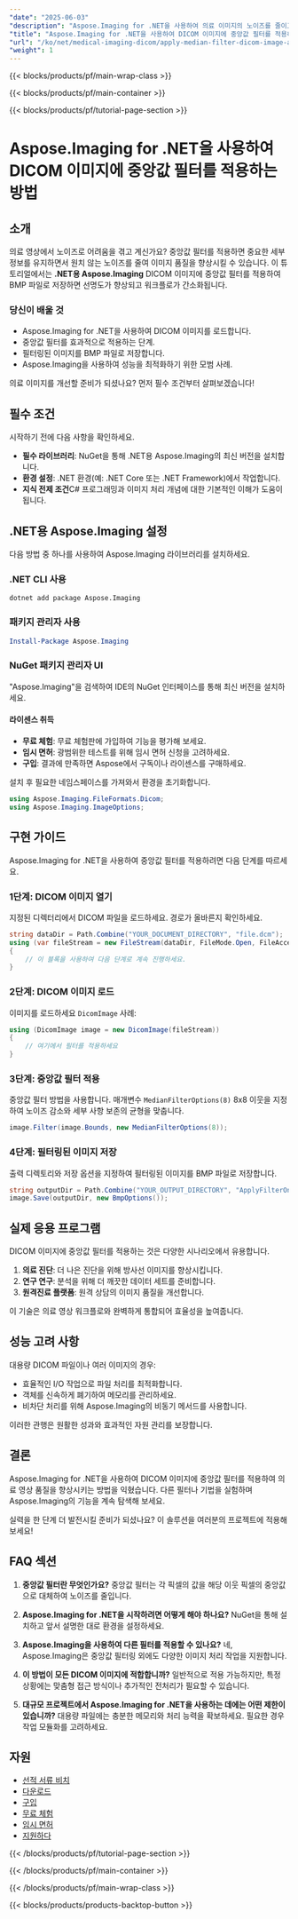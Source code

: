 ```yaml
---
"date": "2025-06-03"
"description": "Aspose.Imaging for .NET을 사용하여 의료 이미지의 노이즈를 줄이고 품질을 향상시키는 방법을 알아보세요. 이 튜토리얼에서는 DICOM 파일에 중앙값 필터를 적용하는 방법을 안내합니다."
"title": "Aspose.Imaging for .NET을 사용하여 DICOM 이미지에 중앙값 필터를 적용하는 방법"
"url": "/ko/net/medical-imaging-dicom/apply-median-filter-dicom-image-aspose-imaging-net/"
"weight": 1
---
```


{{< blocks/products/pf/main-wrap-class >}}

{{< blocks/products/pf/main-container >}}

{{< blocks/products/pf/tutorial-page-section >}}
# Aspose.Imaging for .NET을 사용하여 DICOM 이미지에 중앙값 필터를 적용하는 방법

## 소개

의료 영상에서 노이즈로 어려움을 겪고 계신가요? 중앙값 필터를 적용하면 중요한 세부 정보를 유지하면서 원치 않는 노이즈를 줄여 이미지 품질을 향상시킬 수 있습니다. 이 튜토리얼에서는 **.NET용 Aspose.Imaging** DICOM 이미지에 중앙값 필터를 적용하여 BMP 파일로 저장하면 선명도가 향상되고 워크플로가 간소화됩니다.

### 당신이 배울 것
- Aspose.Imaging for .NET을 사용하여 DICOM 이미지를 로드합니다.
- 중앙값 필터를 효과적으로 적용하는 단계.
- 필터링된 이미지를 BMP 파일로 저장합니다.
- Aspose.Imaging을 사용하여 성능을 최적화하기 위한 모범 사례.

의료 이미지를 개선할 준비가 되셨나요? 먼저 필수 조건부터 살펴보겠습니다!

## 필수 조건

시작하기 전에 다음 사항을 확인하세요.
- **필수 라이브러리**: NuGet을 통해 .NET용 Aspose.Imaging의 최신 버전을 설치합니다.
- **환경 설정**: .NET 환경(예: .NET Core 또는 .NET Framework)에서 작업합니다.
- **지식 전제 조건**C# 프로그래밍과 이미지 처리 개념에 대한 기본적인 이해가 도움이 됩니다.

## .NET용 Aspose.Imaging 설정

다음 방법 중 하나를 사용하여 Aspose.Imaging 라이브러리를 설치하세요.

### .NET CLI 사용
```shell
dotnet add package Aspose.Imaging
```

### 패키지 관리자 사용
```powershell
Install-Package Aspose.Imaging
```

### NuGet 패키지 관리자 UI
"Aspose.Imaging"을 검색하여 IDE의 NuGet 인터페이스를 통해 최신 버전을 설치하세요.

#### 라이센스 취득
- **무료 체험**: 무료 체험판에 가입하여 기능을 평가해 보세요.
- **임시 면허**: 광범위한 테스트를 위해 임시 면허 신청을 고려하세요.
- **구입**: 결과에 만족하면 Aspose에서 구독이나 라이센스를 구매하세요.

설치 후 필요한 네임스페이스를 가져와서 환경을 초기화합니다.

```csharp
using Aspose.Imaging.FileFormats.Dicom;
using Aspose.Imaging.ImageOptions;
```

## 구현 가이드

Aspose.Imaging for .NET을 사용하여 중앙값 필터를 적용하려면 다음 단계를 따르세요.

### 1단계: DICOM 이미지 열기

지정된 디렉터리에서 DICOM 파일을 로드하세요. 경로가 올바른지 확인하세요.

```csharp
string dataDir = Path.Combine("YOUR_DOCUMENT_DIRECTORY", "file.dcm");
using (var fileStream = new FileStream(dataDir, FileMode.Open, FileAccess.Read))
{
    // 이 블록을 사용하여 다음 단계로 계속 진행하세요.
}
```

### 2단계: DICOM 이미지 로드

이미지를 로드하세요 `DicomImage` 사례:

```csharp
using (DicomImage image = new DicomImage(fileStream))
{
    // 여기에서 필터를 적용하세요
}
```

### 3단계: 중앙값 필터 적용

중앙값 필터 방법을 사용합니다. 매개변수 `MedianFilterOptions(8)` 8x8 이웃을 지정하여 노이즈 감소와 세부 사항 보존의 균형을 맞춥니다.

```csharp
image.Filter(image.Bounds, new MedianFilterOptions(8));
```

### 4단계: 필터링된 이미지 저장

출력 디렉토리와 저장 옵션을 지정하여 필터링된 이미지를 BMP 파일로 저장합니다.

```csharp
string outputDir = Path.Combine("YOUR_OUTPUT_DIRECTORY", "ApplyFilterOnDICOMImage_out.bmp");
image.Save(outputDir, new BmpOptions());
```

## 실제 응용 프로그램

DICOM 이미지에 중앙값 필터를 적용하는 것은 다양한 시나리오에서 유용합니다.
1. **의료 진단**: 더 나은 진단을 위해 방사선 이미지를 향상시킵니다.
2. **연구 연구**: 분석을 위해 더 깨끗한 데이터 세트를 준비합니다.
3. **원격진료 플랫폼**: 원격 상담의 이미지 품질을 개선합니다.

이 기술은 의료 영상 워크플로와 완벽하게 통합되어 효율성을 높여줍니다.

## 성능 고려 사항

대용량 DICOM 파일이나 여러 이미지의 경우:
- 효율적인 I/O 작업으로 파일 처리를 최적화합니다.
- 객체를 신속하게 폐기하여 메모리를 관리하세요.
- 비차단 처리를 위해 Aspose.Imaging의 비동기 메서드를 사용합니다.

이러한 관행은 원활한 성과와 효과적인 자원 관리를 보장합니다.

## 결론

Aspose.Imaging for .NET을 사용하여 DICOM 이미지에 중앙값 필터를 적용하여 의료 영상 품질을 향상시키는 방법을 익혔습니다. 다른 필터나 기법을 실험하며 Aspose.Imaging의 기능을 계속 탐색해 보세요.

실력을 한 단계 더 발전시킬 준비가 되셨나요? 이 솔루션을 여러분의 프로젝트에 적용해 보세요!

## FAQ 섹션

1. **중앙값 필터란 무엇인가요?**
   중앙값 필터는 각 픽셀의 값을 해당 이웃 픽셀의 중앙값으로 대체하여 노이즈를 줄입니다.

2. **Aspose.Imaging for .NET을 시작하려면 어떻게 해야 하나요?**
   NuGet을 통해 설치하고 앞서 설명한 대로 환경을 설정하세요.

3. **Aspose.Imaging을 사용하여 다른 필터를 적용할 수 있나요?**
   네, Aspose.Imaging은 중앙값 필터링 외에도 다양한 이미지 처리 작업을 지원합니다.

4. **이 방법이 모든 DICOM 이미지에 적합합니까?**
   일반적으로 적용 가능하지만, 특정 상황에는 맞춤형 접근 방식이나 추가적인 전처리가 필요할 수 있습니다.

5. **대규모 프로젝트에서 Aspose.Imaging for .NET을 사용하는 데에는 어떤 제한이 있습니까?**
   대용량 파일에는 충분한 메모리와 처리 능력을 확보하세요. 필요한 경우 작업 모듈화를 고려하세요.

## 자원
- [선적 서류 비치](https://reference.aspose.com/imaging/net/)
- [다운로드](https://releases.aspose.com/imaging/net/)
- [구입](https://purchase.aspose.com/buy)
- [무료 체험](https://releases.aspose.com/imaging/net/)
- [임시 면허](https://purchase.aspose.com/temporary-license/)
- [지원하다](https://forum.aspose.com/c/imaging/10)

{{< /blocks/products/pf/tutorial-page-section >}}

{{< /blocks/products/pf/main-container >}}

{{< /blocks/products/pf/main-wrap-class >}}

{{< blocks/products/products-backtop-button >}}